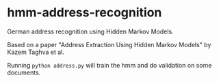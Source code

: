 hmm-address-recognition
=======================

German address recognition using Hidden Markov Models.

Based on a paper "Address Extraction Using Hidden Markov Models" by Kazem Taghva et al.

Running `python address.py` will train the hmm and do validation on some documents.

